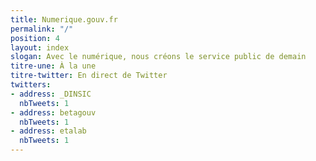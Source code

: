 ```yaml
---
title: Numerique.gouv.fr
permalink: "/"
position: 4
layout: index
slogan: Avec le numérique, nous créons le service public de demain
titre-une: À la une
titre-twitter: En direct de Twitter
twitters:
- address: _DINSIC
  nbTweets: 1
- address: betagouv
  nbTweets: 1
- address: etalab
  nbTweets: 1
---
```


